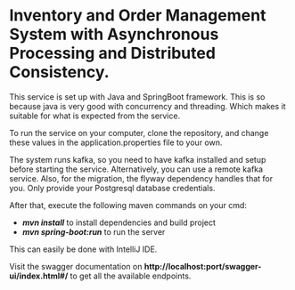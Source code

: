 # Inventory and Order Management System with Asynchronous Processing and Distributed Consistency.

This service is set up with Java and SpringBoot framework. This is so because java is very good with concurrency and threading. Which 
makes it suitable for what is expected from the service.

To run the service on your computer, clone the repository, and change these values in the application.properties file
 to your own.

The system runs kafka, so you need to have kafka installed and setup before starting the service. Alternatively, you can use a 
remote kafka service.
Also, for the migration, the flyway dependency handles that for you. Only provide your Postgresql database credentials.

After that, execute the following maven commands on your cmd:

- **_mvn install_** to install dependencies and build project
- **_mvn spring-boot:run_** to run the server

This can easily be done with IntelliJ IDE.

Visit the swagger documentation on **http://localhost:port/swagger-ui/index.html#/**
to get all the available endpoints.
